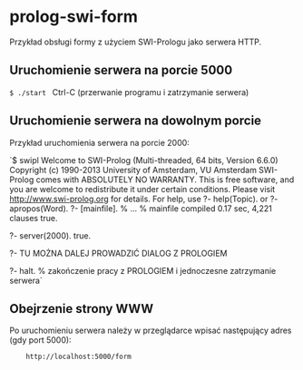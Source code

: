 prolog-swi-form
===============

Przykład obsługi formy z użyciem SWI-Prologu jako serwera HTTP.

Uruchomienie serwera na porcie 5000
------------------------------------

`$ ./start
`
Ctrl-C  (przerwanie programu i zatrzymanie serwera)

Uruchomienie serwera na dowolnym porcie
---------------------------------------

Przykład uruchomienia serwera na porcie 2000:

`$ swipl
Welcome to SWI-Prolog (Multi-threaded, 64 bits, Version 6.6.0)
Copyright (c) 1990-2013 University of Amsterdam, VU Amsterdam
SWI-Prolog comes with ABSOLUTELY NO WARRANTY. This is free software,
and you are welcome to redistribute it under certain conditions.
Please visit http://www.swi-prolog.org for details.
For help, use ?- help(Topic). or ?- apropos(Word).
?- [mainfile].
% ...
% mainfile compiled 0.17 sec, 4,221 clauses
true.

?- server(2000).
true.

?- TU MOŻNA DALEJ PROWADZIĆ DIALOG Z PROLOGIEM

?- halt. % zakończenie pracy z PROLOGIEM i jednoczesne zatrzymanie serwera`

Obejrzenie strony WWW
---------------------

Po uruchomieniu serwera należy w przeglądarce wpisać następujący adres (gdy port 5000):

		http://localhost:5000/form
